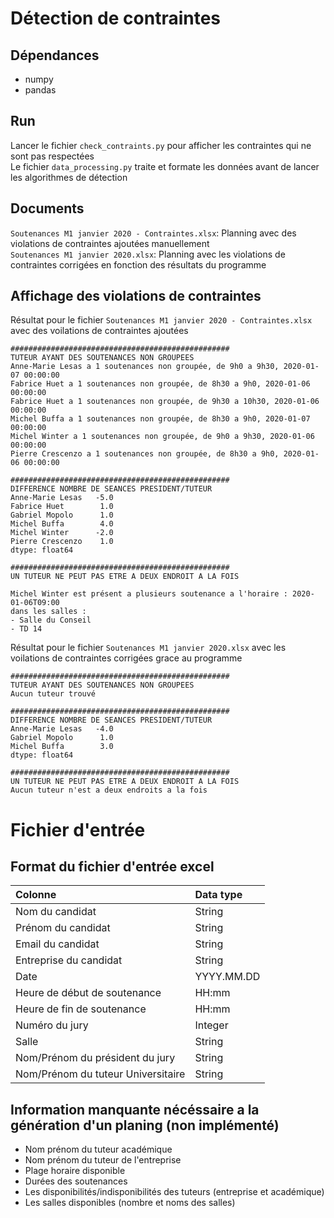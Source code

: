 # Détection de contraintes
## Dépendances
- numpy
- pandas

## Run
Lancer le fichier `check_contraints.py` pour afficher les contraintes qui ne sont pas respectées
<br /> Le fichier `data_processing.py` traite et formate les données avant de lancer les algorithmes de détection

## Documents
`Soutenances M1 janvier 2020 - Contraintes.xlsx`: Planning avec des violations de contraintes ajoutées manuellement
<br />`Soutenances M1 janvier 2020.xlsx`: Planning avec les violations de contraintes corrigées en fonction des résultats du programme

## Affichage des violations de contraintes
Résultat pour le fichier `Soutenances M1 janvier 2020 - Contraintes.xlsx` avec des voilations de contraintes ajoutées
```
#################################################
TUTEUR AYANT DES SOUTENANCES NON GROUPEES
Anne-Marie Lesas a 1 soutenances non groupée, de 9h0 a 9h30, 2020-01-07 00:00:00
Fabrice Huet a 1 soutenances non groupée, de 8h30 a 9h0, 2020-01-06 00:00:00
Fabrice Huet a 1 soutenances non groupée, de 9h30 a 10h30, 2020-01-06 00:00:00
Michel Buffa a 1 soutenances non groupée, de 8h30 a 9h0, 2020-01-07 00:00:00
Michel Winter a 1 soutenances non groupée, de 9h0 a 9h30, 2020-01-06 00:00:00
Pierre Crescenzo a 1 soutenances non groupée, de 8h30 a 9h0, 2020-01-06 00:00:00

#################################################
DIFFERENCE NOMBRE DE SEANCES PRESIDENT/TUTEUR
Anne-Marie Lesas   -5.0
Fabrice Huet        1.0
Gabriel Mopolo      1.0
Michel Buffa        4.0
Michel Winter      -2.0
Pierre Crescenzo    1.0
dtype: float64

#################################################
UN TUTEUR NE PEUT PAS ETRE A DEUX ENDROIT A LA FOIS

Michel Winter est présent a plusieurs soutenance a l'horaire : 2020-01-06T09:00
dans les salles : 
- Salle du Conseil
- TD 14
```

Résultat pour le fichier `Soutenances M1 janvier 2020.xlsx` avec les voilations de contraintes corrigées grace au programme
```
#################################################
TUTEUR AYANT DES SOUTENANCES NON GROUPEES
Aucun tuteur trouvé

#################################################
DIFFERENCE NOMBRE DE SEANCES PRESIDENT/TUTEUR
Anne-Marie Lesas   -4.0
Gabriel Mopolo      1.0
Michel Buffa        3.0
dtype: float64

#################################################
UN TUTEUR NE PEUT PAS ETRE A DEUX ENDROIT A LA FOIS
Aucun tuteur n'est a deux endroits a la fois
```

# Fichier d'entrée
## Format du fichier d'entrée excel

| Colonne                              | Data type |
|:-------------------------------------|:----------|
| Nom du candidat                      | String    |
| Prénom du candidat                   | String    |
| Email du candidat                    | String    |
| Entreprise du candidat               | String    |
| Date                                 | YYYY.MM.DD|
| Heure de début de soutenance         | HH:mm     |
| Heure de fin de soutenance           | HH:mm     |
| Numéro du jury                       | Integer   |
| Salle                                | String    |
| Nom/Prénom du président du jury      | String    |
| Nom/Prénom du tuteur Universitaire   | String    |


## Information manquante nécéssaire a la génération d'un planing (non implémenté)
- Nom prénom du tuteur académique
- Nom prénom du tuteur de l'entreprise
- Plage horaire disponible
- Durées des soutenances
- Les disponibilités/indisponibilités des tuteurs (entreprise et académique)
- Les salles disponibles (nombre et noms des salles)
